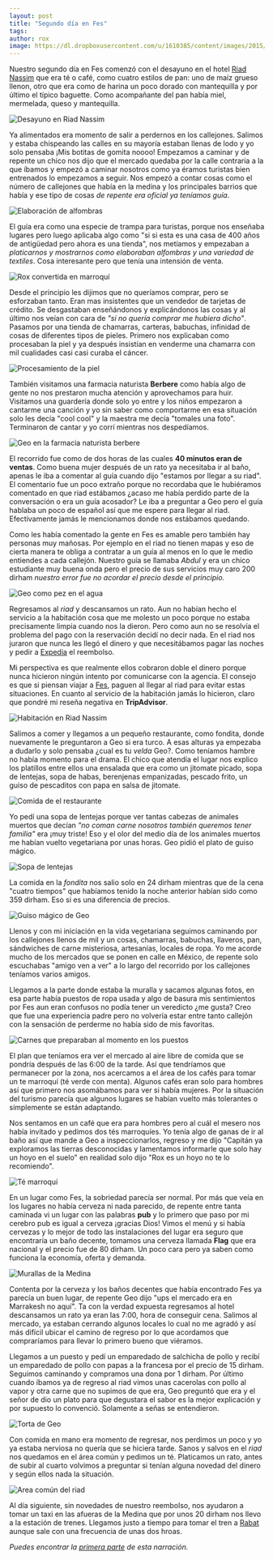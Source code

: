 ```yaml
---
layout: post
title: "Segundo día en Fes"
tags: 
author: rox
image: https://dl.dropboxusercontent.com/u/1610385/content/images/2015/01/IMG_20141229_135411.jpg
---
```

Nuestro segundo día en Fes comenzó con el desayuno en el hotel [Riad Nassim](/riad-nassim) que era té o café, como cuatro estilos de pan: uno de maíz grueso llenon, otro que era como de harina un poco dorado con mantequilla  y por último el típico baguette. Como acompañante del pan había miel, mermelada, queso y mantequilla.

![Desayuno en Riad Nassim](https://dl.dropboxusercontent.com/u/1610385/content/images/2015/01/IMG_20141229_092039.jpg)

Ya alimentados era momento de salir a perdernos en los callejones. Salimos y estaba chispeando las calles en su mayoría estaban llenas de lodo y yo solo pensaba ¡Mis botitas de gomita noooo! Empezamos a caminar y de repente un chico nos dijo que el mercado quedaba por la calle contraria a la que íbamos y empezó a caminar nosotros como ya éramos turistas bien entrenados lo empezamos a seguir. Nos empezó a contar cosas como el número de callejones que había en la medina y los principales barrios que había y ese tipo de cosas *de repente era oficial ya teníamos guía*. 

![Elaboración de alfombras](https://dl.dropboxusercontent.com/u/1610385/content/images/2015/01/IMG_20141229_104547.jpg)

El guía era como una especie de trampa para turistas, porque nos enseñaba lugares pero luego aplicaba algo como "si si esta es una casa de 400 años de antigüedad pero ahora es una tienda", nos metíamos y empezaban a *platicarnos y mostrarnos como elaboraban alfombras y una variedad de textiles*. Cosa interesante pero que tenía una intensión de venta.

![Rox convertida en marroquí](https://dl.dropboxusercontent.com/u/1610385/content/images/2015/01/IMG-20141229-WA0000.jpg)

Desde el principio les dijimos que no queríamos comprar, pero se esforzaban tanto. Eran mas insistentes que un vendedor de tarjetas de crédito. Se desgastaban enseñándonos y explicándonos las cosas y al último nos veían con cara de *"si no quería comprar me hubiera dicho"*. Pasamos por una tienda de chamarras, carteras, babuchas, infinidad de cosas de diferentes tipos de pieles. Primero nos explicaban como procesaban la piel y ya después insistían en venderme una chamarra con mil cualidades casi casi curaba el cáncer.

![Procesamiento de la piel](https://dl.dropboxusercontent.com/u/1610385/content/images/2015/01/IMG_20141229_101612.jpg)

También visitamos una farmacia naturista **Berbere** como había algo de gente no nos prestaron mucha atención y aprovechamos para huir. Visitamos una guardería donde solo yo entre y los niños empezaron a cantarme una canción y yo sin saber como comportarme en esa situación solo les decía "cool cool" y la maestra me decía "tomales una foto". Terminaron de cantar y yo corrí mientras nos despedíamos.

![Geo en la farmacia naturista berbere](https://dl.dropboxusercontent.com/u/1610385/content/images/2015/01/IMG_20141229_115646.jpg)

El recorrido fue como de dos horas de las cuales **40 minutos eran de ventas**. Como buena mujer después de un rato ya necesitaba ir al baño, apenas le iba a comentar al guía cuando dijo "estamos por llegar a su riad". El comentario fue un poco extraño porque no recordaba que le hubiéramos comentado en que riad estábamos ¿acaso me había perdido parte de la conversación o era un guía acosador? Le iba a preguntar a Geo pero el guía hablaba un poco de español así que me espere para llegar al riad. Efectivamente jamás le mencionamos donde nos estábamos quedando. 

Como les había comentado la gente en Fes es amable pero también hay personas muy mañosas. Por ejemplo en el riad no tienen mapas y eso de cierta manera te obliga a contratar a un guía al menos en lo que le medio entiendes a cada callejón. Nuestro guía se llamaba *Abdul* y era un chico estudiante muy buena onda pero el precio de sus servicios muy caro 200 dirham *nuestro error fue no acordar el precio desde el principio.*

![Geo como pez en el agua](https://dl.dropboxusercontent.com/u/1610385/content/images/2015/01/IMG_20141229_104810-1.jpg)

Regresamos al *riad* y descansamos un rato. Aun no habían hecho el servicio a la habitación cosa que me molesto un poco porque no estaba precisamente limpia cuando nos la dieron. Pero como aun no se resolvía el problema del pago con la reservación decidí no decir nada. En el riad nos juraron que nunca les llegó el dinero y que necesitábamos pagar las noches y pedir a [Expedia](/expedia) el reembolso. 

Mi perspectiva es que realmente ellos cobraron doble el dinero porque nunca hicieron ningún intento por comunicarse con la agencia. El consejo es que si piensan viajar a [Fes](/tag/fes), paguen al llegar al riad para evitar estas situaciones. En cuanto al servicio de la habitación jamás lo hicieron, claro que pondré mi reseña negativa en **TripAdvisor**.

![Habitación en Riad Nassim](https://dl.dropboxusercontent.com/u/1610385/content/images/2015/01/IMG_20141229_211444.jpg)

Salimos a comer y llegamos a un pequeño restaurante, como fondita, donde nuevamente le preguntaron a Geo si era turco. A esas alturas ya empezaba a dudarlo y solo pensaba ¿cual es tu *velda* Geo?. Como teníamos hambre no había momento para el drama. El chico que atendía el lugar nos explico los platillos entre ellos una ensalada que era como un jitomate picado, sopa de lentejas, sopa de habas, berenjenas empanizadas, pescado frito, un guiso de pescaditos con papa en salsa de jitomate.

![Comida de el restaurante](https://dl.dropboxusercontent.com/u/1610385/content/images/2015/01/IMG_20141229_132428.jpg)

Yo pedí una sopa de lentejas porque ver tantas cabezas de animales muertos que decían *"no coman carne nosotros también queremos tener familia"* era ¡muy triste! Eso y el olor del medio día de los animales muertos me habían vuelto vegetariana por unas horas. Geo pidió el plato de guiso mágico.

![Sopa de lentejas](https://dl.dropboxusercontent.com/u/1610385/content/images/2015/01/IMG_20141229_130952.jpg)

La comida en la *fondita* nos salio solo en 24 dirham mientras que de la cena "cuatro tiempos" que habíamos tenido la noche anterior habían sido como 359 dirham. Eso si es una diferencia de precios.

![Guiso mágico de Geo](https://dl.dropboxusercontent.com/u/1610385/content/images/2015/01/IMG_20141229_130956.jpg)

Llenos y con mi iniciación en la vida vegetariana seguimos caminando por los callejones llenos de mil y un cosas, chamarras, babuchas, llaveros, pan, sándwiches de carne misteriosa, artesanías, locales de ropa. Yo me acorde mucho de los mercados que se ponen en calle en México, de repente solo escuchabas "amigo ven a ver" a lo largo del recorrido por los callejones teníamos varios amigos. 

Llegamos a la parte donde estaba la muralla y sacamos algunas fotos, en esa parte había puestos de ropa usada y algo de basura mis sentimientos por Fes aun eran confusos no podía tener un veredicto ¿me gusta? Creo que fue una experiencia padre pero no volvería estar entre tanto callejón con la sensación de perderme no había sido de mis favoritas. 

![Carnes que preparaban al momento en los puestos](https://dl.dropboxusercontent.com/u/1610385/content/images/2015/01/IMG_20141229_132348.jpg)

El plan que teníamos era ver el mercado al aire libre de comida que se pondría después de las 6:00 de la tarde. Así que tendríamos que permanecer por la zona, nos acercamos a el área de los cafés para tomar un te marroquí (té verde con menta). Algunos cafés eran solo para hombres así que primero nos asomábamos para ver si había mujeres. Por la situación del turismo parecía que algunos lugares se habían vuelto más tolerantes o simplemente se están adaptando. 

Nos sentamos en un café que era para hombres pero al cuál el mesero nos había invitado y pedimos dos tés marroquíes. Yo tenía algo de ganas de ir al baño así que mande a Geo a inspeccionarlos, regreso y me dijo "Capitán ya exploramos las tierras desconocidas y lamentamos informarle que solo hay un hoyo en el suelo" en realidad solo dijo "Rox es un hoyo no te lo recomiendo".

![Té marroquí](https://dl.dropboxusercontent.com/u/1610385/content/images/2015/01/IMG_20141229_144932.jpg)

En un lugar como Fes, la sobriedad parecía ser normal. Por más que veía en los lugares no había cerveza ni nada parecido, de repente entre tanta caminada vi un lugar con las palabras **pub** y lo primero que paso por mi cerebro pub es igual a cerveza ¡gracias Dios! Vimos el menú y si había cervezas y lo mejor de todo las instalaciones del lugar era seguro que encontraría un baño decente, tomamos una cerveza llamada **Flag** que era nacional y el precio fue de 80 dirham. Un poco cara pero ya saben como funciona la economía, oferta y demanda.

![Murallas de la Medina](https://dl.dropboxusercontent.com/u/1610385/content/images/2015/04/2014-12-29-15-53-44.jpg)

Contenta por la cerveza y los baños decentes que había encontrado Fes ya parecía un buen lugar, de repente Geo dijo "ups el mercado era en Marrakesh no aquí". Ta con la verdad expuesta regresamos al hotel descansamos un rato ya eran las 7:00, hora de conseguir cena. Salimos al mercado, ya estaban cerrando algunos locales lo cual no me agradó y así más difícil ubicar el camino de regreso por lo que acordamos que compraríamos para llevar lo primero bueno que viéramos. 

Llegamos a un puesto y pedí un emparedado de salchicha de pollo y recibí un emparedado de pollo con papas a la francesa por el precio de 15 dirham. Seguimos caminando y compramos una dona por 1 dirham. Por último cuando íbamos ya de regreso al riad vimos unas cacerolas con pollo al vapor y otra carne que no supimos de que era, Geo preguntó que era y el señor de dio un plato para que degustara el sabor es la mejor explicación y por supuesto lo convenció. Solamente a señas se entendieron.

![Torta de Geo](https://dl.dropboxusercontent.com/u/1610385/content/images/2015/01/IMG-20150101-WA0001.jpg)

Con comida en mano era momento de regresar, nos perdimos un poco y yo ya estaba nerviosa no quería que se hiciera tarde. Sanos y salvos en el *riad* nos quedamos en el área común y pedimos un té. Platicamos un rato, antes de subir al cuarto volvimos a preguntar si tenían alguna novedad del dinero y según ellos nada la situación.

![Area común del riad](https://dl.dropboxusercontent.com/u/1610385/content/images/2015/01/IMG_20141229_185807.jpg)

Al día siguiente, sin novedades de nuestro reembolso, nos ayudaron a tomar un taxi en las afueras de la Medina que por unos 20 dirham nos llevo a la estación de trenes. Llegamos justo a tiempo para tomar el tren a [Rabat](/tag/rabat) aunque sale con una frecuencia de unas dos hroas.

*Puedes encontrar la [primera parte](/llegada-a-fes/) de esta narración.*